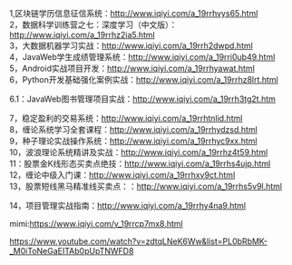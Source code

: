 1,区块链学历信息征信系统：http://www.iqiyi.com/a_19rrhvys65.html    
2，数据科学训练营之七：深度学习（中文版）：http://www.iqiyi.com/a_19rrhz2ia5.html    
3，大数据机器学习实战：http://www.iqiyi.com/a_19rrh2dwpd.html    
4，JavaWeb学生成绩管理系统：http://www.iqiyi.com/a_19rri0ub49.html    
5，Android实战项目开发：http://www.iqiyi.com/a_19rrhyawat.html    
6，Python开发基础强化案例实战：http://www.iqiyi.com/a_19rrhz8lrt.html    

6.1：JavaWeb图书管理项目实战：http://www.iqiyi.com/a_19rrh3tg2t.htm

7，稳定盈利的交易系统：http://www.iqiyi.com/a_19rrhtnlid.html    
8，缠论系统学习全套课程：http://www.iqiyi.com/a_19rrhydzsd.html    
9，种子理论实战操作系统：http://www.iqiyi.com/a_19rrhyc9xx.html    
10，波浪理论系统精讲及实战：http://www.iqiyi.com/a_19rrhz4t59.html    
11：股票金K线形态买卖点绝技：http://www.iqiyi.com/a_19rrhs4ujp.html    
12，缠论中级入门课：http://www.iqiyi.com/a_19rrhxv9ct.html    
13，股票短线黑马精准线买卖点：：http://www.iqiyi.com/a_19rrhs5v9l.html    

14，项目管理实战指南：http://www.iqiyi.com/a_19rrhy4na9.html


mimi:https://www.iqiyi.com/v_19rrcp7mx8.html

https://www.youtube.com/watch?v=zdtqLNeK6Ww&list=PL0bRbMK-_M0iToNeGaEITAb0pUpTNWFD8
